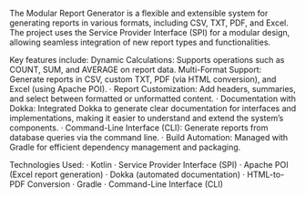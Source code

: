 The Modular Report Generator is a flexible and extensible system for generating reports in various formats, including CSV, TXT, PDF, and Excel. The project uses the Service Provider Interface (SPI) for a modular design, allowing seamless integration of new report types and functionalities.

Key features include:
Dynamic Calculations: Supports operations such as COUNT, SUM, and AVERAGE on report data.
Multi-Format Support: Generate reports in CSV, custom TXT, PDF (via HTML conversion), and Excel (using Apache POI).
 · Report Customization: Add headers, summaries, and select between formatted or unformatted content.
 · Documentation with Dokka: Integrated Dokka to generate clear documentation for interfaces and implementations, making it easier to understand and extend the system’s components.
 · Command-Line Interface (CLI): Generate reports from database queries via the command line.
 · Build Automation: Managed with Gradle for efficient dependency management and packaging.

Technologies Used:
 · Kotlin
 · Service Provider Interface (SPI)
 · Apache POI (Excel report generation)
 · Dokka (automated documentation)
 · HTML-to-PDF Conversion
 · Gradle
 · Command-Line Interface (CLI)
